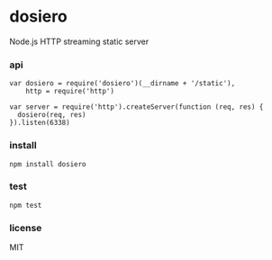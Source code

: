 # dosiero

Node.js HTTP streaming static server

### api

    var dosiero = require('dosiero')(__dirname + '/static'),
        http = require('http')
    
    var server = require('http').createServer(function (req, res) {
      dosiero(req, res)
    }).listen(6338)

### install

    npm install dosiero
    
### test
    
    npm test
    
### license
MIT